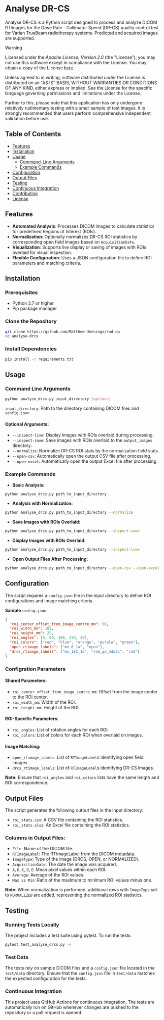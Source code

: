 # Analyse DR-CS

Analyse DR-CS is a Python script designed to process and analyze DICOM RTImages for the Dose Rate - Collimator Speed (DR-CS) quality control test for Varian TrueBeam radiotherapy systems. Predicted and acquired images are supported.

> [!WARNING]
> Licensed under the *Apache License, Version 2.0* (the "License");
> you may not use this software except in compliance with the License.
> You may obtain a copy of the License [here](http://www.apache.org/licenses/LICENSE-2.0).
>
> Unless agreed to in writing, software distributed under the License is
> distributed on an "AS IS" BASIS, WITHOUT WARRANTIES OR CONDITIONS OF
> ANY KIND, either express or implied. See the License for the specific
> language governing permissions and limitations under the License.
>
> Further to this, please note that this application has only undergone relatively rudimentary testing with a small sample of test images. It is strongly recommended that users perform comprehensive independent validation before use. 

## Table of Contents

- [Features](#features)
- [Installation](#installation)
- [Usage](#usage)
  - [Command-Line Arguments](#command-line-arguments)
  - [Example Commands](#example-commands)
- [Configuration](#configuration)
- [Output Files](#output-files)
- [Testing](#testing)
- [Continuous Integration](#continuous-integration)
- [Contributing](#contributing)
- [License](#license)

## Features

- **Automated Analysis**: Processes DICOM images to calculate statistics for predefined Regions of Interest (ROIs).
- **Normalization**: Optionally normalizes DR-CS ROI statistics by corresponding open field images based on `AcquisitionDate`.
- **Visualization**: Supports live display or saving of images with ROIs overlaid for visual inspection.
- **Flexible Configuration**: Uses a JSON configuration file to define ROI parameters and matching criteria.

## Installation

### Prerequisites

- Python 3.7 or higher
- Pip package manager

### Clone the Repository

```bash
git clone https://github.com/Matthew-Jennings/rad-qa
cd analyse-drcs
```

### Install Dependencies

```bash
pip install -r requirements.txt
```

## Usage

### Command Line Arguments

```bash
python analyse_drcs.py input_directory [options]
```

`input_directory`: Path to the directory containing DICOM files and `config.json`

#### Optional Arguments:

- `--inspect-live`: Display images with ROIs overlaid during processing.
- `--inspect-save`: Save images with ROIs overlaid to the `output_images` directory.
- `--normalize`: Normalize DR-CS ROI stats by the normalization field stats.
- `--open-csv`: Automatically open the output CSV file after processing.
- `--open-excel`: Automatically open the output Excel file after processing.


### Example Commands

- **Basic Analysis:**

```bash
python analyse_drcs.py path_to_input_directory
```

- **Analysis with Normalization:**

```bash
python analyse_drcs.py path_to_input_directory --normalize
```

- **Save Images with ROIs Overlaid:**

```bash
python analyse_drcs.py path_to_input_directory --inspect-save
```

- **Display Images with ROIs Overlaid:**

```bash
python analyse_drcs.py path_to_input_directory --inspect-live
```

- **Open Output Files After Processing:**

```bash
python analyse_drcs.py path_to_input_directory --open-csv --open-excel
```

## Configuration

The script requires a `config.json` file in the input directory to define ROI configurations and image matching criteria.

**Sample** `config.json`:

```json
{
  "roi_center_offset_from_image_centre_mm": 56,
  "roi_width_mm": 102,
  "roi_height_mm": 25,
  "roi_angles": [0, 90, 180, 270, 30],
  "roi_colors": ["red", "blue", "orange", "purple", "green"],
  "open_rtimage_labels": ["mv_0_1a", "open"],
  "drcs_rtimage_labels": ["mv_182_1a", "rad_qa_hdmlc", "ra2"]
}
```

### Configration Parameters

#### Shared Parameters:

  - `roi_center_offset_from_image_centre_mm`: Offset from the image center to the ROI center.
  - `roi_width_mm`: Width of the ROI.
  - `roi_height_mm`: Height of the ROI.

#### ROI-Specific Parameters:

- `roi_angles`: List of rotation angles for each ROI.
- `roi_colors`: List of colors for each ROI when overlaid on images.

#### Image Matching:

- `open_rtimage_labels`: List of `RTImageLabel`s identifying open field images.
- `drcs_rtimage_labels`: List of `RTImageLabel`s identifying DR-CS images.

**Note:** Ensure that `roi_angles` and `roi_colors` lists have the same length and ROI correspondence.


## Output Files

The script generates the following output files in the input directory:

- `roi_stats.csv`: A CSV file containing the ROI statistics.
- `roi_stats.xlsx`: An Excel file containing the ROI statistics.

### Columns in Output Files:

- `File`: Name of the DICOM file.
- `RTImageLabel`: The RTImageLabel from the DICOM metadata.
- `ImageType`: Type of the image (DRCS, OPEN, or NORMALIZED).
- `AcquisitionDate`: The date the image was acquired.
- `A`, `B`, `C`, `D`, `E`: Mean pixel values within each ROI.
- `Average`: Average of the ROI values.
- `Max vs Min`: Ratio of the maximum to minimum ROI values minus one.

**Note**: When normalization is performed, additional rows with `ImageType` set to `NORMALIZED` are added, representing the normalized ROI statistics.


## Testing

### Running Tests Locally

The project includes a test suite using pytest. To run the tests:

```bash
pytest test_analyse_drcs.py -v
```

### Test Data

The tests rely on sample DICOM files and a `config.json` file located in the `test/data` directory.
Ensure that the `config.json` file in `test/data` matches the expected configuration for the tests.

### Continuous Integration

This project uses GitHub Actions for continuous integration. The tests are automatically run on GitHub whenever changes are pushed to the repository or a pull request is opened.
